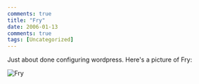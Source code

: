 ```yaml
---
comments: true
title: "Fry"
date: 2006-01-13
comments: true
tags: [Uncategorized]
---
```

Just about done configuring wordpress.  Here's a picture of Fry:

<img src='/wp-content/uploads/fry.jpg' alt='Fry' />
